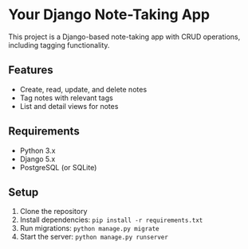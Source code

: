 # Your Django Note-Taking App

This project is a Django-based note-taking app with CRUD operations, including tagging functionality.

## Features
- Create, read, update, and delete notes
- Tag notes with relevant tags
- List and detail views for notes

## Requirements
- Python 3.x
- Django 5.x
- PostgreSQL (or SQLite)

## Setup
1. Clone the repository
2. Install dependencies: `pip install -r requirements.txt`
3. Run migrations: `python manage.py migrate`
4. Start the server: `python manage.py runserver`
